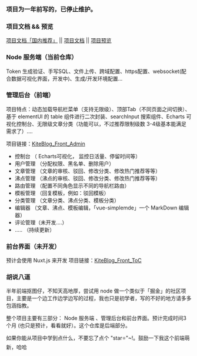 
### 项目为一年前写的，已停止维护。

### 项目文档 && 预览

[项目文档「国内推荐」](http://kiteworld.gitee.io/kiteblog-site/) || [项目文档](https://kiteworld.github.io/kiteblog-site/) || [项目预览](https://kiteblog.cms.kite1874.com/#/adminLogin)


### Node 服务端（当前仓库）

Token 生成验证、手写SQL、文件上传、跨域配置、https配置、websocket(配合数据可视化界面，开发中)、生成/开发环境配置...

### 管理后台（前端）

项目特点：动态加载导航栏菜单（支持无限级）、顶部Tab（不同页面之间切换）、基于 elementUI 的 table 组件进行二次封装、searchInput 搜索组件、Echarts 可视化控制台、无限级文章分类（功能可以，不过推荐限制级数 3-4级基本能满足需求了）....

项目链接：[KiteBlog_Front_Admin](https://github.com/KiteWorld/KiteBlog_Front_Admin)
- 控制台 （ Echarts可视化， 监控日活量、停留时间等）
- 用户管理 （分配权限、黑名单、删除用户）
- 文章管理 （文章的审核、驳回、修改分类、修改热门推荐等等）
- 沸点管理 （沸点的审核、驳回、修改分类、修改热门推荐等等）
- 路由管理 （配置不同角色显示不同的导航栏路由）
- 模板管理 （回复模板，例如：驳回模板）
- 分类管理 （文章分类、沸点分类、模板分类）
- 编辑器 （文章、沸点、模板编辑，「vue-simplemde」一个 MarkDown 编辑器）
- 评论管理（未开发....）
- ..... （持续更新）


### 前台界面（未开发）
预计会使用 Nuxt.js 来开发
项目链接：[KiteBlog_Front_ToC](https://github.com/KiteWorld/KiteBlog_Front_ToC)


### 胡说八道

半年前端抠图仔，不知天高地厚，尝试用 node 做一个类似于「掘金」的社区项目，主要是一个边工作边学边写的过程，我也只是初学者，写的不好的地方请多多包涵指教。

整个项目主要有三部分： Node 服务端 、管理后台和前台界面。预计完成时间3个月 (也只是预计，看看就好）。这个仓库是后端部分。

如果你能从项目中学到点什么，不要忘了点个 "star:star:"~!。鼓励一下我这个前端萌新，哈哈
